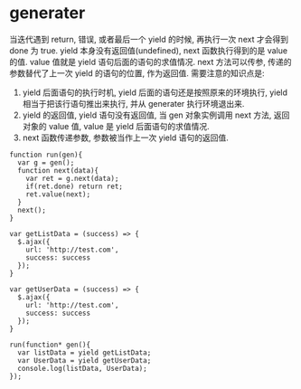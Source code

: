 # generater

当迭代遇到 return, 错误, 或者最后一个 yield 的时候, 再执行一次 next 才会得到 done 为 true.
yield 本身没有返回值(undefined), next 函数执行得到的是 value 的值. value 值就是 yield 语句后面的语句的求值情况.
next 方法可以传参, 传递的参数替代了上一次 yield 的语句的位置, 作为返回值.
需要注意的知识点是:
1. yield 后面语句的执行时机, yield 后面的语句还是按照原来的环境执行, yield 相当于把该行语句推出来执行, 并从 generater 执行环境退出来.
2. yield 的返回值, yield 语句没有返回值, 当 gen 对象实例调用 next 方法, 返回对象的 value 值, value 是 yield 后面语句的求值情况.
3. next 函数传递参数, 参数被当作上一次 yield 语句的返回值.
```
function run(gen){
  var g = gen();
  function next(data){
    var ret = g.next(data);
    if(ret.done) return ret;
    ret.value(next);
  }
  next();
}

var getListData = (success) => {
  $.ajax({
    url: 'http://test.com',
    success: success
  });
}

var getUserData = (success) => {
  $.ajax({
    url: 'http://test.com',
    success: success
  });
}

run(function* gen(){
  var listData = yield getListData;
  var UserData = yield getUserData;
  console.log(listData, UserData);
});
```